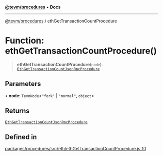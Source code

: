[**@tevm/procedures**](../README.md) • **Docs**

***

[@tevm/procedures](../globals.md) / ethGetTransactionCountProcedure

# Function: ethGetTransactionCountProcedure()

> **ethGetTransactionCountProcedure**(`node`): [`EthGetTransactionCountJsonRpcProcedure`](../type-aliases/EthGetTransactionCountJsonRpcProcedure.md)

## Parameters

• **node**: `TevmNode`\<`"fork"` \| `"normal"`, `object`\>

## Returns

[`EthGetTransactionCountJsonRpcProcedure`](../type-aliases/EthGetTransactionCountJsonRpcProcedure.md)

## Defined in

[packages/procedures/src/eth/ethGetTransactionCountProcedure.js:10](https://github.com/evmts/tevm-monorepo/blob/main/packages/procedures/src/eth/ethGetTransactionCountProcedure.js#L10)
